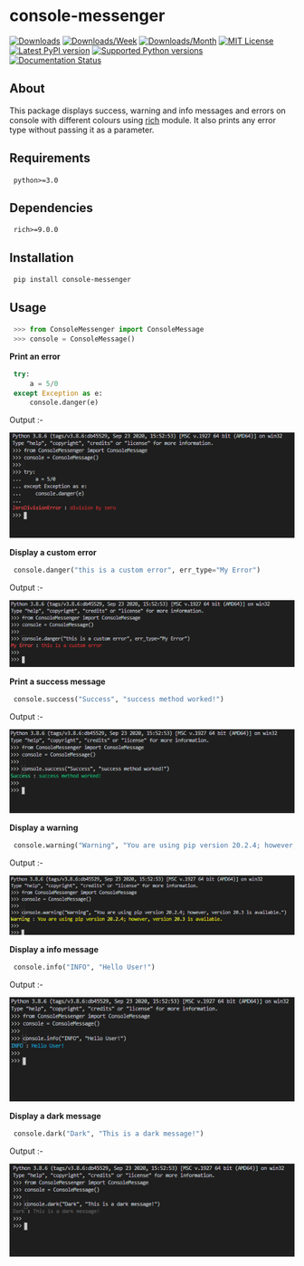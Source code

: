 # console-messenger

[![Downloads](https://static.pepy.tech/personalized-badge/console-messenger?period=total&units=international_system&left_color=grey&right_color=orange&left_text=Downloads)](https://pepy.tech/project/console-messenger)
[![Downloads/Week](https://static.pepy.tech/personalized-badge/console-messenger?period=week&units=international_system&left_color=grey&right_color=blue&left_text=Downloads/Week)](https://pepy.tech/project/console-messenger)
[![Downloads/Month](https://static.pepy.tech/personalized-badge/console-messenger?period=week&units=international_system&left_color=grey&right_color=brightgreen&left_text=Downloads/Month)](https://pepy.tech/project/console-messenger)
[![MIT License](https://img.shields.io/badge/License-MIT-yellow.svg)](https://opensource.org/licenses/MIT)
[![Latest PyPI version](https://img.shields.io/pypi/v/console-messenger.svg)](https://pypi.org/project/console-messenger)
[![Supported Python versions](https://img.shields.io/pypi/pyversions/console-messenger.svg)](https://pypi.org/project/console-messenger)
[![Documentation Status](https://readthedocs.org/projects/console-messenger/badge/?version=main)](https://console-messenger.readthedocs.io/en/main/?badge=main)

## About
This package displays success, warning and info messages and errors on console with different colours using [rich](https://pypi.org/project/rich/) module. It also prints any error type without passing it as a parameter.

## Requirements
```shell
 python>=3.0
```

## Dependencies
```shell
 rich>=9.0.0
```

## Installation
```shell
 pip install console-messenger
```

## Usage
```python
 >>> from ConsoleMessenger import ConsoleMessage
 >>> console = ConsoleMessage()
```

**Print an error**
```python
 try:
     a = 5/0
 except Exception as e:
     console.danger(e)
```

Output :-

![Broken Image](https://raw.githubusercontent.com/Ajay2810-hub/console-messenger/main/images/img.png)

**Display a custom error**
```python
 console.danger("this is a custom error", err_type="My Error")
```

Output :-

![Broken Image](https://raw.githubusercontent.com/Ajay2810-hub/console-messenger/main/images/img1.png)

**Print a success message**
```python
 console.success("Success", "success method worked!")
```

Output :-

![Broken Image](https://raw.githubusercontent.com/Ajay2810-hub/console-messenger/main/images/img2.png)

**Display a warning**
```python
 console.warning("Warning", "You are using pip version 20.2.4; however, version 20.3 is available.")
```

Output :-

![Broken Image](https://raw.githubusercontent.com/Ajay2810-hub/console-messenger/main/images/img3.png)

**Display a info message**
```python
 console.info("INFO", "Hello User!")
```

Output :-

![Broken Image](https://raw.githubusercontent.com/Ajay2810-hub/console-messenger/main/images/img4.png)

**Display a dark message**
```python
 console.dark("Dark", "This is a dark message!")
```

Output :-

![Broken Image](https://raw.githubusercontent.com/Ajay2810-hub/console-messenger/main/images/img5.png)
